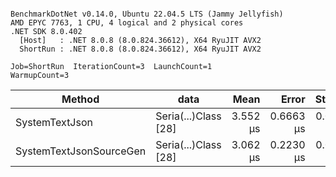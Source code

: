 ```

BenchmarkDotNet v0.14.0, Ubuntu 22.04.5 LTS (Jammy Jellyfish)
AMD EPYC 7763, 1 CPU, 4 logical and 2 physical cores
.NET SDK 8.0.402
  [Host]   : .NET 8.0.8 (8.0.824.36612), X64 RyuJIT AVX2
  ShortRun : .NET 8.0.8 (8.0.824.36612), X64 RyuJIT AVX2

Job=ShortRun  IterationCount=3  LaunchCount=1  
WarmupCount=3  

```
| Method                  | data                 | Mean     | Error     | StdDev    | Min      | Max      | Gen0   | Allocated |
|------------------------ |--------------------- |---------:|----------:|----------:|---------:|---------:|-------:|----------:|
| SystemTextJson          | Seria(...)Class [28] | 3.552 μs | 0.6663 μs | 0.0365 μs | 3.528 μs | 3.594 μs | 0.0229 |   2.07 KB |
| SystemTextJsonSourceGen | Seria(...)Class [28] | 3.062 μs | 0.2230 μs | 0.0122 μs | 3.049 μs | 3.074 μs | 0.0267 |    2.2 KB |
